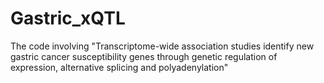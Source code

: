 # Gastric_xQTL
The code involving "Transcriptome-wide association studies identify new gastric cancer susceptibility genes through genetic regulation of expression, alternative splicing and polyadenylation"
